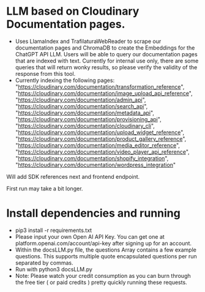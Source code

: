 # LLM based on Cloudinary Documentation pages. 
 - Uses LlamaIndex and TrafilaturaWebReader to scrape our documentation pages and ChromaDB to create the Embeddings for the ChatGPT API LLM. Users will be able to query our documentation pages that are indexed with text. Currently for internal use only, there are some queries that will return wonky results, so please verify the validity of the response from this tool. 
 -  Currently indexing the following pages: 
"https://cloudinary.com/documentation/transformation_reference",
"https://cloudinary.com/documentation/image_upload_api_reference",
"https://cloudinary.com/documentation/admin_api",
"https://cloudinary.com/documentation/search_api",
"https://cloudinary.com/documentation/metadata_api",
"https://cloudinary.com/documentation/provisioning_api",
"https://cloudinary.com/documentation/cloudinary_cli",                                
"https://cloudinary.com/documentation/upload_widget_reference",
"https://cloudinary.com/documentation/product_gallery_reference",
"https://cloudinary.com/documentation/media_editor_reference",
"https://cloudinary.com/documentation/video_player_api_reference",
"https://cloudinary.com/documentation/shopify_integration",
"https://cloudinary.com/documentation/wordpress_integration"

Will add SDK references next and frontend endpoint.

First run may take a bit longer.
# Install dependencies and running
  - pip3 install -r requirements.txt 
  - Please input your own Open AI API Key. You can get one at platform.openai.com/account/api-key after signing up for an account.
  - Within the docsLLM.py file, the questions Array contains a few example questions. This supports multiple quote encapsulated questions per run separated by commas.
  - Run with python3 docsLLM.py
  - Note: Please watch your credit consumption as you can burn through the free tier ( or paid credits ) pretty quickly running these requests. 
